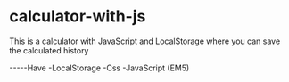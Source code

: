 # calculator-with-js
This is a calculator with JavaScript and LocalStorage where you can save the calculated history

-----Have
-LocalStorage
-Css
-JavaScript (EM5)
